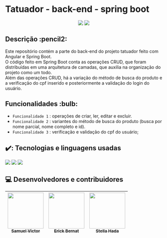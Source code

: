 <h1>Tatuador - back-end - spring boot</h1>
<p align='center'>
    <img src="https://img.shields.io/badge/Status-FINALIZADO-blue">
    <img src="https://img.shields.io/github/last-commit/Samuel-045/Tattoo-back-pi?color=blue">
</p>

<h2> Descrição :pencil2: </h2>
<p>
  Este repositório contém a parte do back-end do projeto tatuador feito com Angular e Spring Boot.<br>
  O código feito em Spring Boot conta as operações CRUD, que foram distribuídas em uma arquitetura de camadas, que auxilia na organização do projeto como um todo.<br>
  Além das operações CRUD, há a variação do método de busca do produto e a verificação do cpf inserido e posteriormente a validação do login do usuário.
</p>

<h2> Funcionalidades :bulb: </h2>

- `Funcionalidade 1` : operações de criar, ler, editar e excluir.
- `Funcionalidade 2` : variantes do método de busca do produto (busca por nome parcial, nome completo e id).
- `Funcionalidade 3` : verificação e validação do cpf do usuário;

<h2>✔️: Tecnologias e linguagens usadas</h2>

<p align="left">
  <img src="https://img.shields.io/badge/java-purple?style=for-the-badge">
  <img src="https://img.shields.io/badge/Intelij-black?style=for-the-badge&logo=intellijidea&logoColor=gold"> 
  <img src="https://img.shields.io/badge/Spring_boot-white?style=for-the-badge&logo=spring&logoColor=green">
</p>


<h2>💻 Desenvolvedores e contribuidores </h2>

| [<img src="https://avatars.githubusercontent.com/u/95144250?s=400&u=149cf20f52f4c096721d16967b22655f18e5c7f5&v=4" width=115><br><sub>Samuel Victor</sub>](https://github.com/Samuel-045) | [<img src="https://avatars.githubusercontent.com/u/138524660?v=4" width=115><br><sub>Erick Bernat</sub>](https://github.com/ErickBernat) | [<img src="https://avatars.githubusercontent.com/u/91349698?v=4" width=115><br><sub>Stella Hada</sub>](https://github.com/stellahada) | 
| :---: | :---: | :---: |
